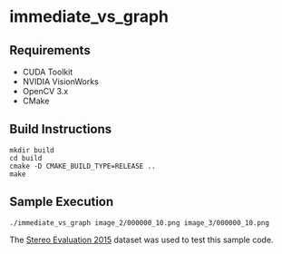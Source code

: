 # immediate_vs_graph

## Requirements
- CUDA Toolkit
- NVIDIA VisionWorks
- OpenCV 3.x
- CMake

## Build Instructions
```
mkdir build
cd build
cmake -D CMAKE_BUILD_TYPE=RELEASE ..
make
```

## Sample Execution
```
./immediate_vs_graph image_2/000000_10.png image_3/000000_10.png
```

The [Stereo Evaluation 2015](http://www.cvlibs.net/datasets/kitti/eval_scene_flow.php?benchmark=stereo) dataset was used to test this sample code.
